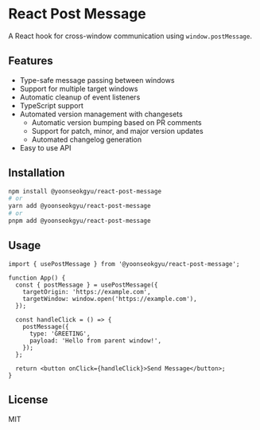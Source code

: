 # React Post Message

A React hook for cross-window communication using `window.postMessage`.

## Features

- Type-safe message passing between windows
- Support for multiple target windows
- Automatic cleanup of event listeners
- TypeScript support
- Automated version management with changesets
  - Automatic version bumping based on PR comments
  - Support for patch, minor, and major version updates
  - Automated changelog generation
- Easy to use API

## Installation

```bash
npm install @yoonseokgyu/react-post-message
# or
yarn add @yoonseokgyu/react-post-message
# or
pnpm add @yoonseokgyu/react-post-message
```

## Usage

```tsx
import { usePostMessage } from '@yoonseokgyu/react-post-message';

function App() {
  const { postMessage } = usePostMessage({
    targetOrigin: 'https://example.com',
    targetWindow: window.open('https://example.com'),
  });

  const handleClick = () => {
    postMessage({
      type: 'GREETING',
      payload: 'Hello from parent window!',
    });
  };

  return <button onClick={handleClick}>Send Message</button>;
}
```

## License

MIT
